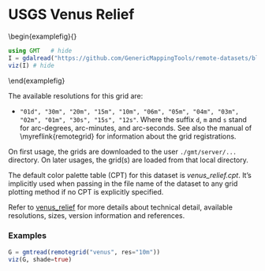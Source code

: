 # USGS Venus Relief


\begin{examplefig}{}
```julia
using GMT	# hide
I = gdalread("https://github.com/GenericMappingTools/remote-datasets/blob/main/docs/_static/GMT_venus_relief.jpg?raw=true"); # hide
viz(I) # hide
```
\end{examplefig}

The available resolutions for this grid are:
- `"01d", "30m", "20m", "15m", "10m", "06m", "05m", "04m", "03m", "02m", "01m", "30s", "15s", "12s"`. Where
  the suffix `d`, `m` and `s` stand for arc-degrees, arc-minutes, and arc-seconds. See also the manual
  of \myreflink{remotegrid} for information about the grid registrations.

On first usage, the grids are downloaded to the user `./gmt/server/...` directory. On later usages,
the grid(s) are loaded from that local directory.

The default color palette table (CPT) for this dataset is _venus_relief.cpt_. It’s implicitly used when passing in the
file name of the dataset to any grid plotting method if no CPT is explicitly specified.

Refer to [venus_relief](https://www.generic-mapping-tools.org/remote-datasets/venus-relief.html) for more details
about technical detail, available resolutions, sizes, version information and references.

### Examples

```julia
G = gmtread(remotegrid("venus", res="10m"))
viz(G, shade=true)
```
